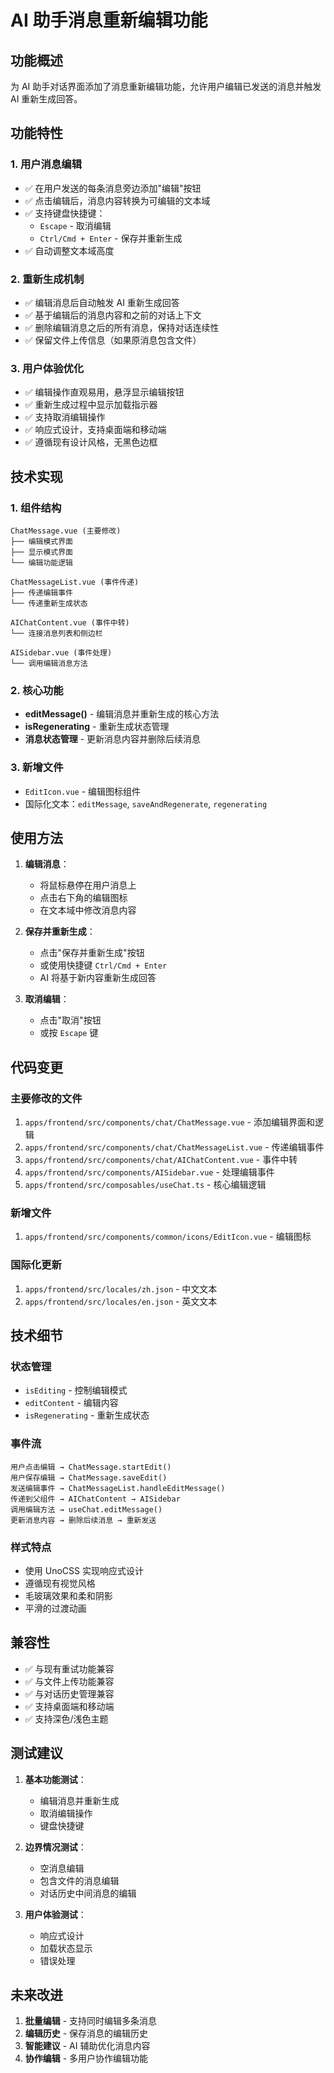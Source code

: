 # AI 助手消息重新编辑功能

## 功能概述

为 AI 助手对话界面添加了消息重新编辑功能，允许用户编辑已发送的消息并触发 AI 重新生成回答。

## 功能特性

### 1. 用户消息编辑

- ✅ 在用户发送的每条消息旁边添加"编辑"按钮
- ✅ 点击编辑后，消息内容转换为可编辑的文本域
- ✅ 支持键盘快捷键：
  - `Escape` - 取消编辑
  - `Ctrl/Cmd + Enter` - 保存并重新生成
- ✅ 自动调整文本域高度

### 2. 重新生成机制

- ✅ 编辑消息后自动触发 AI 重新生成回答
- ✅ 基于编辑后的消息内容和之前的对话上下文
- ✅ 删除编辑消息之后的所有消息，保持对话连续性
- ✅ 保留文件上传信息（如果原消息包含文件）

### 3. 用户体验优化

- ✅ 编辑操作直观易用，悬浮显示编辑按钮
- ✅ 重新生成过程中显示加载指示器
- ✅ 支持取消编辑操作
- ✅ 响应式设计，支持桌面端和移动端
- ✅ 遵循现有设计风格，无黑色边框

## 技术实现

### 1. 组件结构

```
ChatMessage.vue (主要修改)
├── 编辑模式界面
├── 显示模式界面
└── 编辑功能逻辑

ChatMessageList.vue (事件传递)
├── 传递编辑事件
└── 传递重新生成状态

AIChatContent.vue (事件中转)
└── 连接消息列表和侧边栏

AISidebar.vue (事件处理)
└── 调用编辑消息方法
```

### 2. 核心功能

- **editMessage()** - 编辑消息并重新生成的核心方法
- **isRegenerating** - 重新生成状态管理
- **消息状态管理** - 更新消息内容并删除后续消息

### 3. 新增文件

- `EditIcon.vue` - 编辑图标组件
- 国际化文本：`editMessage`, `saveAndRegenerate`, `regenerating`

## 使用方法

1. **编辑消息**：

   - 将鼠标悬停在用户消息上
   - 点击右下角的编辑图标
   - 在文本域中修改消息内容

2. **保存并重新生成**：

   - 点击"保存并重新生成"按钮
   - 或使用快捷键 `Ctrl/Cmd + Enter`
   - AI 将基于新内容重新生成回答

3. **取消编辑**：
   - 点击"取消"按钮
   - 或按 `Escape` 键

## 代码变更

### 主要修改的文件

1. `apps/frontend/src/components/chat/ChatMessage.vue` - 添加编辑界面和逻辑
2. `apps/frontend/src/components/chat/ChatMessageList.vue` - 传递编辑事件
3. `apps/frontend/src/components/chat/AIChatContent.vue` - 事件中转
4. `apps/frontend/src/components/AISidebar.vue` - 处理编辑事件
5. `apps/frontend/src/composables/useChat.ts` - 核心编辑逻辑

### 新增文件

1. `apps/frontend/src/components/common/icons/EditIcon.vue` - 编辑图标

### 国际化更新

1. `apps/frontend/src/locales/zh.json` - 中文文本
2. `apps/frontend/src/locales/en.json` - 英文文本

## 技术细节

### 状态管理

- `isEditing` - 控制编辑模式
- `editContent` - 编辑内容
- `isRegenerating` - 重新生成状态

### 事件流

```
用户点击编辑 → ChatMessage.startEdit()
用户保存编辑 → ChatMessage.saveEdit()
发送编辑事件 → ChatMessageList.handleEditMessage()
传递到父组件 → AIChatContent → AISidebar
调用编辑方法 → useChat.editMessage()
更新消息内容 → 删除后续消息 → 重新发送
```

### 样式特点

- 使用 UnoCSS 实现响应式设计
- 遵循现有视觉风格
- 毛玻璃效果和柔和阴影
- 平滑的过渡动画

## 兼容性

- ✅ 与现有重试功能兼容
- ✅ 与文件上传功能兼容
- ✅ 与对话历史管理兼容
- ✅ 支持桌面端和移动端
- ✅ 支持深色/浅色主题

## 测试建议

1. **基本功能测试**：

   - 编辑消息并重新生成
   - 取消编辑操作
   - 键盘快捷键

2. **边界情况测试**：

   - 空消息编辑
   - 包含文件的消息编辑
   - 对话历史中间消息的编辑

3. **用户体验测试**：
   - 响应式设计
   - 加载状态显示
   - 错误处理

## 未来改进

1. **批量编辑** - 支持同时编辑多条消息
2. **编辑历史** - 保存消息的编辑历史
3. **智能建议** - AI 辅助优化消息内容
4. **协作编辑** - 多用户协作编辑功能
